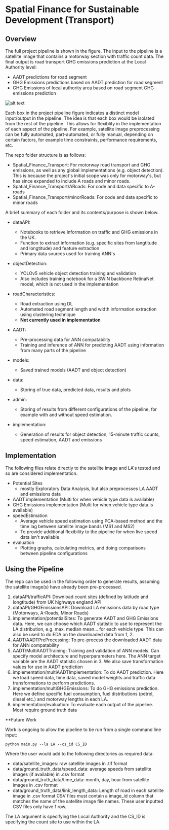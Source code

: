 # Spatial Finance for Sustainable Development (Transport)
## Overview

The full project pipeline is shown in the figure. The input to the pipeline is a satellite image that contains a motorway section with traffic count data. The final output is road transport GHG emissions prediction at the Local Authority level:
- AADT predictions for road segment
- GHG Emissions predictions based on AADT prediction for road segment
- GHG Emissions of local authority area based on road segment GHG emissions prediction

![alt text](https://github.com/horsada/Spatial_Finance_Transport/blob/main/images/FYP_Project_Plan.svg)

Each box in the project pipeline figure indicates a distinct model input/output in the pipeline. The idea is that each box would be isolated
from the rest of the pipeline. This allows for flexiblity in the implementation of each aspect of the pipeline. For example, satellite image preprocessing can
be fully automated, part-automated, or fully manual, depending on certain factors, for example time constraints, performance requirements, etc.

The repo folder structure is as follows:
- Spatial_Finance_Transport: For motorway road transport and GHG emissions, as well as any global implementations (e.g. object detection). This is because the project's initial scope was only for motorway's, but has since expanded to include A roads and minor roads. 
- Spatial_Finance_Transport/ARoads: For code and data specific to A-roads
- Spatial_Finance_Transport/minorRoads: For code and data specific to minor roads

A brief summary of each folder and its contents/purpose is shown below.
- dataAPI:
    - Notebooks to retrieve information on traffic and GHG emissions in the UK.
    - Function to extract information (e.g. specific sites from langtitude and longtitude) and feature extraction
    - Primary data sources used for training ANN's

- objectDetection:
    - YOLOv5 vehicle object detection training and validation
    - Also includes training notebook for a SWIN backbone RetinaNet model, which is not used in the implementation

- roadCharacteristics:
    - Road extraction using DL
    - Automated road segment length and width information extraction using clustering technique
    - **Not currently used in implementation**

- AADT:
    - Pre-processing data for ANN compatability
    - Training and inference of ANN for predicting AADT using information from many parts of the pipeline
    
- models:
    - Saved trained models (AADT and object detection)

- data:
    - Storing of true data, predicted data, results and plots

- admin:
    - Storing of results from different configurations of the pipeline, for example with and without speed estimation. 

- implementation:
   - Generation of results for object detection, 15-minute traffic counts, speed estimation, AADT and emissions

## Implementation

The following files relate directly to the satellite image and LA's tested and so are considered implementation.

- Potential Sites
    - mostly Exploratory Data Analysis, but also preprocesses LA AADT and emissions data 
- AADT implementation (Multi for when vehicle type data is available)
- GHG Emissions implementation (Multi for when vehicle type data is available)
- speedEstimation
    - Average vehicle speed estimation using PCA-based method and the time lag between satellite image bands (MS1 and MS2)
    - To provide additional flexibility to the pipeline for when live speed data isn't available
- evaluation
    - Plotting graphs, calculating metrics, and doing comparisons between pipeline configurations 

## Using the Pipeline

The repo can be used in the following order to generate results, assuming the satellite image(s) have already been pre-processed.

1. dataAPI/trafficAPI: Download count sites (defined by latitude and longtitude) from UK highways england API
2. dataAPI/GHGEmissionsAPI: Download LA emissions data by road type (Motorways, A-Roads, Minor Roads)
3. implementation/potentialSites: To generate AADT and GHG Emissions data. Here, we can choose which AADT statistic to use to represent the LA distribution, e.g. max, median mean... for each vehicle type. This can also be used to do EDA on the downloaded data from 1, 2. 
4. AADT/AADTPreProcessing: To pre-process the downloaded AADT data for ANN compatability
5. AADT/MultiAADTTraining: Training and validation of ANN models. Can specify model architecture and hyperparameters here. The ANN target variable are the AADT statistic chosen in 3. We also save transformation values for use in AADT prediction
6. implementation/multiAADTImplementation: To do AADT prediction. Here we load speed data, time data, saved model weights and traffic data transformations to perform predictions.
7. implementation/multiGHGEmissions: To do GHG emissions prediction. Here we define specific fuel consumption, fuel distributions (petrol, diesel etc.) and motorway lengths in each LA. 
8. implementation/evaluation: To evaluate each output of the pipeline. Most require ground truth data 


**Future Work

Work is ongoing to allow the pipeline to be run from a single command line input:
```
python main.py --la LA --cs_id CS_ID
```
Where the user would add to the following directories as required data:
- data/satellite_images: raw satellite images in .tif format
- data/ground_truth_data/speed_data: average speeds from satellite images (if available) in .csv format
- data/ground_truth_data/time_data: month, day, hour from satellite images in .csv format
- data/ground_truth_data/link_length_data: Length of road in each satellite image in .csv format
CSV files must contain a image_id column that matches the name of the satellite image file names. These user inputted CSV files only have 1 row.

The LA argument is specifying the Local Authority and the CS_ID is specifying the count site to use within the LA. 
